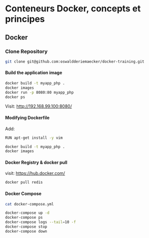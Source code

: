 # Conteneurs Docker, concepts et principes

## Docker 

### Clone Repository

```bash
git clone git@github.com:oswaldderiemaecker/docker-training.git
```

#### Build the application image

```bash
docker build -t myapp_php .
docker images
docker run -p 8080:80 myapp_php
docker ps
```

Visit: http://192.168.99.100:8080/

#### Modifying Dockerfile

Add:
```bash
RUN apt-get install -y vim
```

```bash
docker build -t myapp_php .
docker images
```

#### Docker Registry & docker pull

visit: https://hub.docker.com/

```bash
docker pull redis
```

#### Docker Compose

```bash
cat docker-compose.yml

docker-compose up -d
docker-compose ps
docker-compose logs --tail=10 -f
docker-compose stop
docker-compose down
```

